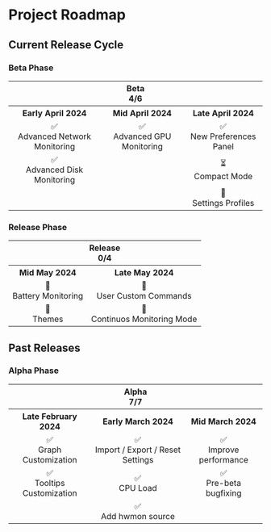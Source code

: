 # Project Roadmap

## Current Release Cycle

### Beta Phase

<table style="text-align:center" align="center">
    <tr>
        <th style="text-align:center" colspan="3">Beta<br>4/6</th>
    </tr>
    <tr>
        <th style="text-align:center">Early April 2024</th>
        <th style="text-align:center">Mid April 2024</th>
        <th style="text-align:center">Late April 2024</th>
    </tr>
    <tr>
        <td style="text-align:center">✅<br>Advanced Network Monitoring</td>
        <td style="text-align:center">✅<br>Advanced GPU Monitoring</td>
        <td style="text-align:center">✅<br>New Preferences Panel</td>
    </tr>
    <tr>
        <td style="text-align:center">✅<br>Advanced Disk Monitoring</td>
        <td style="text-align:center"></td>
        <td style="text-align:center">⏳<br>Compact Mode</td>
    </tr>
    <tr>
        <td style="text-align:center"></td>
        <td style="text-align:center"></td>
        <td style="text-align:center">🔲<br>Settings Profiles</td>
    </tr>
</table>

### Release Phase

<table style="text-align:center" align="center">
    <tr>
        <th style="text-align:center" colspan="2">Release<br>0/4</th>
    </tr>
    <tr>
        <th style="text-align:center">Mid May 2024</th>
        <th style="text-align:center">Late May 2024</th>
    </tr>
    <tr>
        <td style="text-align:center">🔲<br>Battery Monitoring</td>
        <td style="text-align:center">🔲<br>User Custom Commands</td>
    </tr>
    <tr>
        <td style="text-align:center">🔲<br>Themes</td>
        <td style="text-align:center">🔲<br>Continuos Monitoring Mode</td>
    </tr>
</table>

## Past Releases

### Alpha Phase

<table style="text-align:center" align="center">
    <tr>
        <th style="text-align:center" colspan="3">Alpha<br>7/7</th>
    </tr>
    <tr>
        <th style="text-align:center">Late February 2024</th>
        <th style="text-align:center">Early March 2024</th>
        <th style="text-align:center">Mid March 2024</th>
    </tr>
    <tr>
        <td style="text-align:center">✅<br>Graph Customization</td>
        <td style="text-align:center">✅<br>Import / Export / Reset Settings</td>
        <td style="text-align:center">✅<br>Improve performance</td>
    </tr>
    <tr>
        <td style="text-align:center">✅<br>Tooltips Customization</td>
        <td style="text-align:center">✅<br>CPU Load</td>
        <td style="text-align:center">✅<br>Pre-beta bugfixing</td>
    </tr>
    <tr>
        <td style="text-align:center"></td>
        <td style="text-align:center">✅<br>Add hwmon source</td>
        <td style="text-align:center"></td>
    </tr>
</table>
